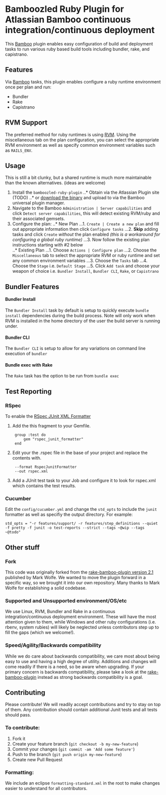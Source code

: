 # Bamboozled Ruby Plugin for Atlassian Bamboo continuous integration/continuous deployment

This [Bamboo](http://www.atlassian.com/software/bamboo/overview) plugin enables easy configuration of build and deployment tasks to run various ruby based build tools including bundler, rake, and capistrano.

## Features
Via [Bamboo](http://www.atlassian.com/software/bamboo/overview) tasks, this plugin enables configure a ruby runtime environment once per plan and run:
* Bundler
* Rake
* Capistrano

## RVM Support
The preferred method for ruby runtimes is using [RVM](http://rvm.io).  Using the miscellaneous tab on the plan configuration, you can select the appropriate RVM environment as well as specify common environment variables such as `RAILS_ENV`.


## Usage
This is still a bit clunky, but a shared runtime is much more maintainable than the known alternatives.  (ideas are welcome)
1. Install the `bamboozled-ruby-plugin`
..* Obtain via the Atlassian Plugin site (TODO)
..* or [download the binary](https://www.dropbox.com/sh/of18yggwwfs7i69/sGDkijyaPW) and upload to via the Bamboo universal plugin manager. 
2. Navigate to the Bamboo `Administration | Server capabilities` and click `Detect server capabilities`, this will detect existing RVM/ruby and their associated gemsets.
3. Configure the plan: 
..* New Plan
...1. `Create | Create a new plan` and fill out appropriate information then click `Configure tasks`
...2. **Skip** adding tasks and click `Create` *without* the plan enabled *(this is a workaround for configuring a global ruby runtime)*
...3. Now follow the existing plan instructions starting with #2 below  
..* Existing Plan
...1. Choose `Actions | Configure plan`
...2. Choose the `Miscellaneous` tab to select the appropriate RVM or ruby runtime and set any common environment variables
...3. Choose the `Tasks` tab
...4. Choose the `Stage` i.e. `Default Stage`
...5. Click `Add task` and choose your weapon of choice i.e. `Bundler Install`, `Bundler CLI`, `Rake`, or `Capistrano`

## Bundler Features

#### Bundler Install
The `Bundler Install` task by default is setup to quickly execute `bundle install` dependencies during the build process. Note will only work when RVM is installed in the home directory of the user the build server is running under.

#### Bundler CLI
The `Bundler CLI` is setup to allow for any variations on command line execution of `bundler`

#### Bundle exec with Rake
The `Rake` task has the option to be run from `bundle exec`


## Test Reporting

### RSpec
To enable the [RSpec JUnit XML Formatter](https://github.com/sj26/rspec_junit_formatter)

1. Add the this fragment to your Gemfile.

        group :test do
            gem "rspec_junit_formatter"
        end

2. Edit your the .rspec file in the base of your project and replace the contents with.

        --format RspecJunitFormatter
        --out rspec.xml

3. Add a JUnit test task to your Job and configure it to look for rspec.xml which contains the test results.

### Cucumber
Edit the `config/cucumber.yml` and change the `std_opts` to include the `junit` formatter as well as specifiy the output directory. For example:

	std_opts = "-r features/support/ -r features/step_definitions --quiet -f pretty -f junit -o test-reports --strict --tags ~@wip --tags ~@todo"


## Other stuff

### Fork
This code was originally forked from the [rake-bamboo-plugin version 2.1](https://github.com/wolfeidau/rake-bamboo-plugin) published by Mark Wolfe.  We wanted to move the plugin forward in a specific way, so we brought it into our own repository.  Many thanks to Mark Wolfe for establishing a solid codebase.

### Supported and Unsupported environment/OS/etc
We use Linux, RVM, Bundler and Rake in a continuous integration/continuous deployment environment.  These will have the most attention given to them, while Windows and other ruby configurations (i.e. rbenv, system rubies) will likely be neglected unless contributors step up to fill the gaps (which we welcome!).

### Speed/Agility/Backwards compatibility
While we do care about backwards compatibility, we care most about being easy to use and having a high degree of utility.  Additions and changes will come readily if there is a need, so be aware when upgrading.  If your primary concern is backwards compatibility, please take a look at the [rake-bamboo-plugin](https://github.com/wolfeidau/rake-bamboo-plugin) instead as strong backwards compatibility is a goal. 

## Contributing

Please contribute! We will readily accept contributions and try to stay on top of them.  Any contribution should contain additional Junit tests and all tests should pass.

### To contribute:

1. Fork it
2. Create your feature branch (`git checkout -b my-new-feature`)
3. Commit your changes (`git commit -am 'Add some feature'`)
4. Push to the branch (`git push origin my-new-feature`)
5. Create new Pull Request

### Formatting:
We include an eclipse `formatting-standard.xml` in the root to make changes easier to understand for all contributors.
